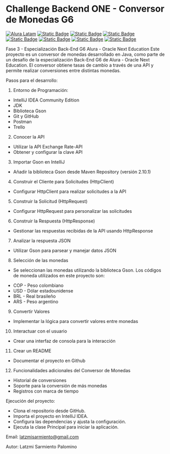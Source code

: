 # Challenge Backend ONE - Conversor de Monedas G6
[![Alura Latam](https://img.shields.io/badge/Alura-Latam-blue?style=flat)](https://www.aluracursos.com/)
[![Static Badge](https://img.shields.io/badge/ONE-Oracle_Next_Education-orange?style=flat&logo=oracle&logoColor=orange)](https://www.oracle.com/co/education/oracle-next-education/) [![Static Badge](https://img.shields.io/badge/IDE-IntelliJ_IDEA-%23ff0534?style=flat&logo=IntelliJ%20IDEA&logoColor=%232196f3)](https://www.jetbrains.com/es-es/idea/) [![Static Badge](https://img.shields.io/badge/Language-Java-%23ff0000?style=flat)](#)
[![Static Badge](https://img.shields.io/badge/Java_Library-Gson_%2F_Json-blue?style=flat&logo=json)](https://mvnrepository.com/artifact/com.google.code.gson/gson)
[![Static Badge](https://img.shields.io/badge/API-Exchange_Rate_API-%23e90000?style=flat)](https://www.exchangerate-api.com/docs/java-currency-api)
[![Static Badge](https://img.shields.io/badge/test-status-%23009929?logo=github)](#)
[![Static Badge](https://img.shields.io/badge/license-MIT-blue)](#)

Fase 3 - Especialización Back-End G6 Alura - Oracle Next Education
Este proyecto es un conversor de monedas desarrollado en Java, como parte de un desafío de la especialización Back-End G6 de Alura - Oracle Next Education. El conversor obtiene tasas de cambio a través de una API y permite realizar conversiones entre distintas monedas.

Pasos para el desarrollo:
1. Entorno de Programación:
- IntelliJ IDEA Community Edition
- JDK
- Biblioteca Gson
- Git y GitHub
- Postman
- Trello 

2. Conocer la API
- Utilizar la API Exchange Rate-API
- Obtener y configurar la clave API

3. Importar Gson en IntelliJ
- Añadir la biblioteca Gson desde Maven Repository (versión 2.10.1)

4. Construir el Cliente para Solicitudes (HttpClient)
- Configurar HttpClient para realizar solicitudes a la API

5. Construir la Solicitud (HttpRequest)
- Configurar HttpRequest para personalizar las solicitudes

6. Construir la Respuesta (HttpResponse)
- Gestionar las respuestas recibidas de la API usando HttpResponse

7. Analizar la respuesta JSON
- Utilizar Gson para parsear y manejar datos JSON

8. Selección de las monedas
- Se seleccionan las monedas utilizando la biblioteca Gson. Los códigos de moneda utilizados en este proyecto son:

* COP - Peso colombiano
* USD - Dólar estadounidense
* BRL - Real brasileño
* ARS - Peso argentino

9. Convertir Valores
- Implementar la lógica para convertir valores entre monedas

10. Interactuar con el usuario
- Crear una interfaz de consola para la interacción

11. Crear un README
- Documentar el proyecto en Github

12. Funcionalidades adicionales del Conversor de Monedas
* Historial de conversiones
* Soporte para la conversión de más monedas
* Registros con marca de tiempo

Ejecución del proyecto:
- Clona el repositorio desde GitHub.
- Importa el proyecto en IntelliJ IDEA.
- Configura las dependencias y ajusta la configuración.
- Ejecuta la clase Principal para iniciar la aplicación.


Email: latzmisarmiento@gmail.com

Autor: Latzmi Sarmiento Palomino
